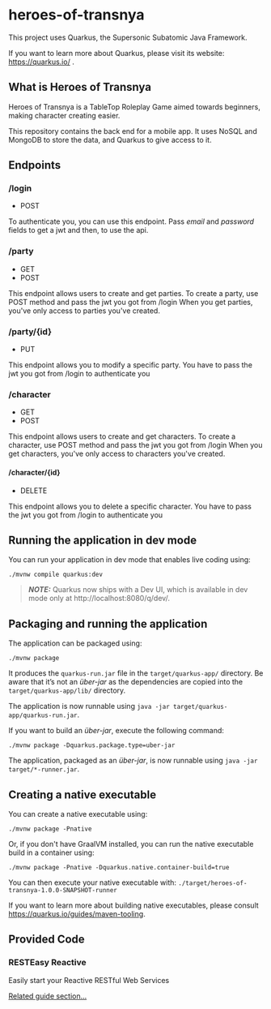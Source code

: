 # heroes-of-transnya

This project uses Quarkus, the Supersonic Subatomic Java Framework.

If you want to learn more about Quarkus, please visit its website: https://quarkus.io/ .

## What is Heroes of Transnya

Heroes of Transnya is a TableTop Roleplay Game aimed towards beginners, making character creating easier. 

This repository contains the back end for a mobile app. It uses NoSQL and MongoDB to store the data, and Quarkus to give access to it. 

## Endpoints

### /login

* POST

To authenticate you, you can use this endpoint. Pass *email* and *password* fields to get a jwt and then, to use the api.

### /party

* GET
* POST

This endpoint allows users to create and get parties.
To create a party, use POST method and pass the jwt you got from /login
When you get parties, you've only access to parties you've created.


### /party/{id}

* PUT

This endpoint allows you to modify a specific party. You have to pass the jwt you got from /login to authenticate you

### /character

* GET
* POST

This endpoint allows users to create and get characters.
To create a character, use POST method and pass the jwt you got from /login
When you get characters, you've only access to characters you've created.

#### /character/{id}

* DELETE

This endpoint allows you to delete a specific character. You have to pass the jwt you got from /login to authenticate you

## Running the application in dev mode

You can run your application in dev mode that enables live coding using:
```shell script
./mvnw compile quarkus:dev
```

> **_NOTE:_**  Quarkus now ships with a Dev UI, which is available in dev mode only at http://localhost:8080/q/dev/.

## Packaging and running the application

The application can be packaged using:
```shell script
./mvnw package
```
It produces the `quarkus-run.jar` file in the `target/quarkus-app/` directory.
Be aware that it’s not an _über-jar_ as the dependencies are copied into the `target/quarkus-app/lib/` directory.

The application is now runnable using `java -jar target/quarkus-app/quarkus-run.jar`.

If you want to build an _über-jar_, execute the following command:
```shell script
./mvnw package -Dquarkus.package.type=uber-jar
```

The application, packaged as an _über-jar_, is now runnable using `java -jar target/*-runner.jar`.

## Creating a native executable

You can create a native executable using: 
```shell script
./mvnw package -Pnative
```

Or, if you don't have GraalVM installed, you can run the native executable build in a container using: 
```shell script
./mvnw package -Pnative -Dquarkus.native.container-build=true
```

You can then execute your native executable with: `./target/heroes-of-transnya-1.0.0-SNAPSHOT-runner`

If you want to learn more about building native executables, please consult https://quarkus.io/guides/maven-tooling.

## Provided Code

### RESTEasy Reactive

Easily start your Reactive RESTful Web Services

[Related guide section...](https://quarkus.io/guides/getting-started-reactive#reactive-jax-rs-resources)
